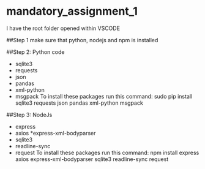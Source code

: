 # mandatory_assignment_1

I have the root folder opened within VSCODE

##Step 1
make sure that python, nodejs and npm is installed

##Step 2: Python code
* sqlite3
* requests
* json
* pandas
* xml-python
* msgpack
To install these packages run this command: sudo pip install sqlite3 requests json pandas xml-python msgpack

##Step 3: NodeJs
* express
* axios
*express-xml-bodyparser
* sqlite3
* readline-sync
* request
To install these packages run this command: npm install express axios express-xml-bodyparser sqlite3 readline-sync request

